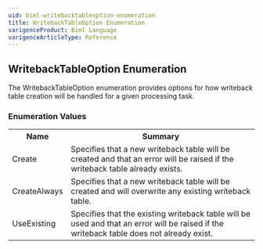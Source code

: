 ```yaml
---
uid: biml-writebacktableoption-enumeration
title: WritebackTableOption Enumeration
varigenceProduct: Biml Language
varigenceArticleType: Reference
---
```


## WritebackTableOption Enumeration<div class="LanguageSummary"><div class ="SummaryItem">The WritebackTableOption enumeration provides options for how writeback table creation will be handled for a given processing task.</div></div><div class="EnumValueGroup">### Enumeration Values<table id="EnumValue" class="MemberList"><tbody><tr><th class="MemberNameColumnHeader">Name</th><th class="MemberSummaryColumnHeader">Summary</th></tr><tr class="cd0"><td class="MemberName">Create</td><td class="MemberSummary"><div class ="SummaryItem">Specifies that a new writeback table will be created and that an error will be raised if the writeback table already exists.</div> </td></tr><tr class="cd1"><td class="MemberName">CreateAlways</td><td class="MemberSummary"><div class ="SummaryItem">Specifies that a new writeback table will be created and will overwrite any existing writeback table.</div> </td></tr><tr class="cd0"><td class="MemberName">UseExisting</td><td class="MemberSummary"><div class ="SummaryItem">Specifies that the existing writeback table will be used and that an error will be raised if the writeback table does not already exist.</div> </td></tr></tbody></table></div>